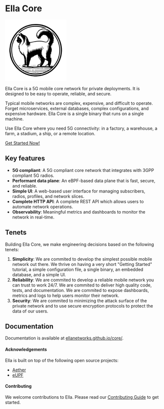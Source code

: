 # Ella Core

<img src="docs/images/logo.png" alt="alt text" width="200"/>

Ella Core is a 5G mobile core network for private deployments. It is designed to be easy to operate, reliable, and secure.

Typical mobile networks are complex, expensive, and difficult to operate. Forget microservices, external databases, complex configurations, and expensive hardware. Ella Core is a single binary that runs on a single machine.

Use Ella Core where you need 5G connectivity: in a factory, a warehouse, a farm, a stadium, a ship, or a remote location.

[Get Started Now!](https://ellanetworks.github.io/core/tutorials/getting_started/)

## Key features

* **5G compliant**: A 5G compliant core network  that integrates with 3GPP compliant 5G radios.
* **Performant data plane**: An eBPF-based data plane that is fast, secure, and reliable.
* **Simple UI**: A web-based user interface for managing subscribers, radios, profiles, and network slices.
* **Complete HTTP API**: A complete REST API which allows users to automate network operations.
* **Observability**: Meaningful metrics and dashboards to monitor the network in real-time.

## Tenets

Building Ella Core, we make engineering decisions based on the following tenets:
1. **Simplicity**: We are commited to develop the simplest possible mobile network out there. We thrive on having a very short "Getting Started" tutorial, a simple configuration file, a single binary, an embedded database, and a simple UI.
2. **Reliability**: We are commited to develop a reliable mobile network you can trust to work 24/7. We are commited to deliver high quality code, tests, and documentation. We are commited to expose dashboards, metrics and logs to help users monitor their network.
3. **Security**: We are commited to minimizing the attack surface of the private network and to use secure encryption protocols to protect the data of our users.

## Documentation

Documentation is available at [ellanetworks.github.io/core/](https://ellanetworks.github.io/core/).

#### Acknowledgements

Ella is built on top of the following open source projects:
- [Aether](https://aetherproject.org/)
- [eUPF](https://github.com/edgecomllc/eupf)

#### Contributing

We welcome contributions to Ella. Please read our [Contributing Guide](CONTRIBUTING.md) to get started.
